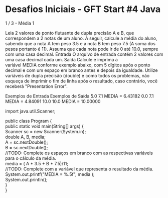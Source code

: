# Desafios Iniciais - GFT Start #4 Java
1 / 3 - Média 1

Leia 2 valores de ponto flutuante de dupla precisão A e B, que correspondem a 2 notas de um aluno. A seguir, calcule a média do aluno, sabendo que a nota A tem peso 3.5 e a nota B tem peso 7.5 (A soma dos pesos portanto é 11). Assuma que cada nota pode ir de 0 até 10.0, sempre com uma casa decimal.
Entrada
O arquivo de entrada contém 2 valores com uma casa decimal cada um.
Saída
Calcule e imprima a variável MEDIA conforme exemplo abaixo, com 5 dígitos após o ponto decimal e com um espaço em branco antes e depois da igualdade. Utilize variáveis de dupla precisão (double) e como todos os problemas, não esqueça de imprimir o fim de linha após o resultado, caso contrário, você receberá "Presentation Error".

Exemplos de Entrada
Exemplos de Saída
5.0
7.1
MEDIA = 6.43182
0.0
7.1
MEDIA = 4.84091
10.0
10.0
MEDIA = 10.00000

<p>
import java.util.Scanner;<br>

public class Program {<br>
    public static void main(String[] args) {<br>
        Scanner sc = new Scanner(System.in);<br>
        double A, B, media;<br>
        A = sc.nextDouble();<br>
        B = sc.nextDouble();<br>
        //TODO: Complete os espaços em branco com as respectivas variáveis para o cálculo da média.<br>
        media = (   A  * 3.5 +  B   * 7.5)/11; <br>
        //TODO: Complete com a variável que representa o resultado da média.<br>
        System.out.printf("MEDIA = %.5f", media    );<br>
        System.out.println();<br>
    }<br>
}<br>
</p>
